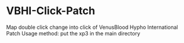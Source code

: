 # VBHI-Click-Patch
Map double click change into click of VenusBlood Hypho International Patch
Usage method: put the xp3 in the main directory
